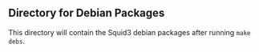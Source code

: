 Directory for Debian Packages
-----------------------------
This directory will contain the Squid3 debian packages after running `make debs`.
